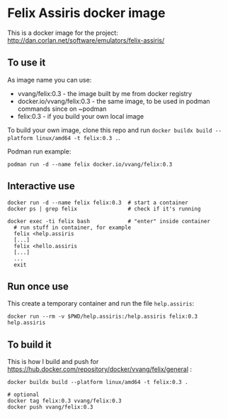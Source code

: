 # Felix Assiris docker image

This is a docker image for the project: http://dan.corlan.net/software/emulators/felix-assiris/

## To use it

As image name you can use:
- vvang/felix:0.3 - the image built by me from docker registry
- docker.io/vvang/felix:0.3 - the same image, to be used in podman commands since on ~podman
- felix:0.3 - if you build your own local image

To build your own image, clone this repo and run `docker buildx build --platform linux/amd64 -t felix:0.3 .`.

Podman run example:
```
podman run -d --name felix docker.io/vvang/felix:0.3 
```

## Interactive use
```
docker run -d --name felix felix:0.3  # start a container
docker ps | grep felix                # check if it's running

docker exec -ti felix bash            # "enter" inside container
  # run stuff in container, for example
  felix <help.assiris
  [...]
  felix <hello.assiris
  [...]
  ...
  exit

```

## Run once use

This create a temporary container and run the file `help.assiris`:

```
docker run --rm -v $PWD/help.assiris:/help.assiris felix:0.3 help.assiris
```

## To build it

This is how I build and push for https://hub.docker.com/repository/docker/vvang/felix/general :

```
docker buildx build --platform linux/amd64 -t felix:0.3 .

# optional
docker tag felix:0.3 vvang/felix:0.3
docker push vvang/felix:0.3
```

